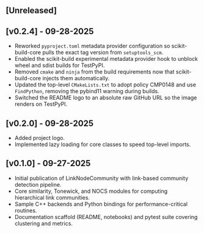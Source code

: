 ## [Unreleased]

## [v0.2.4] - 09-28-2025
- Reworked `pyproject.toml` metadata provider configuration so scikit-build-core pulls the exact tag version from `setuptools_scm`.
- Enabled the scikit-build experimental metadata provider hook to unblock wheel and sdist builds for TestPyPI.
- Removed `cmake` and `ninja` from the build requirements now that scikit-build-core injects them automatically.
- Updated the top-level `CMakeLists.txt` to adopt policy CMP0148 and use `FindPython`, removing the pybind11 warning during builds.
- Switched the README logo to an absolute raw GitHub URL so the image renders on TestPyPI.

## [v0.2.0] - 09-28-2025
- Added project logo.
- Implemented lazy loading for core classes to speed top-level imports.

## [v0.1.0] - 09-27-2025
- Initial publication of LinkNodeCommunity with link-based community detection pipeline.
- Core similarity, Tonewick, and NOCS modules for computing hierarchical link communities.
- Sample C++ backends and Python bindings for performance-critical routines.
- Documentation scaffold (README, notebooks) and pytest suite covering clustering and metrics.
